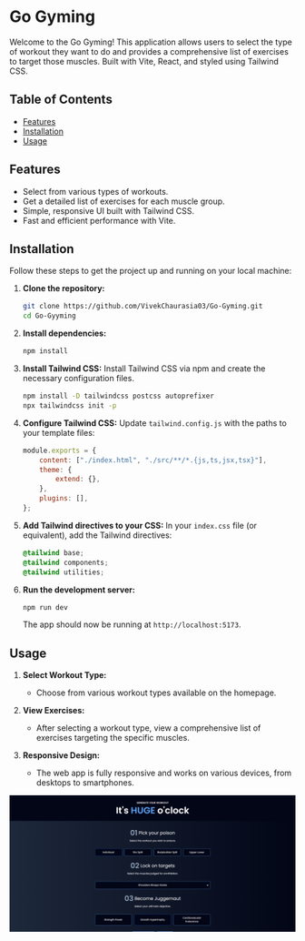 # Go Gyming

Welcome to the Go Gyming! This application allows users to select the type of workout they want to do and provides a comprehensive list of exercises to target those muscles. Built with Vite, React, and styled using Tailwind CSS.

## Table of Contents

-   [Features](#features)
-   [Installation](#installation)
-   [Usage](#usage)

## Features

-   Select from various types of workouts.
-   Get a detailed list of exercises for each muscle group.
-   Simple, responsive UI built with Tailwind CSS.
-   Fast and efficient performance with Vite.

## Installation

Follow these steps to get the project up and running on your local machine:

1. **Clone the repository:**

    ```bash
    git clone https://github.com/VivekChaurasia03/Go-Gyming.git
    cd Go-Gyyming
    ```

2. **Install dependencies:**

    ```bash
    npm install
    ```

3. **Install Tailwind CSS:**
   Install Tailwind CSS via npm and create the necessary configuration files.

    ```bash
    npm install -D tailwindcss postcss autoprefixer
    npx tailwindcss init -p
    ```

4. **Configure Tailwind CSS:**
   Update `tailwind.config.js` with the paths to your template files:

    ```js
    module.exports = {
        content: ["./index.html", "./src/**/*.{js,ts,jsx,tsx}"],
        theme: {
            extend: {},
        },
        plugins: [],
    };
    ```

5. **Add Tailwind directives to your CSS:**
   In your `index.css` file (or equivalent), add the Tailwind directives:

    ```css
    @tailwind base;
    @tailwind components;
    @tailwind utilities;
    ```

6. **Run the development server:**

    ```bash
    npm run dev
    ```

    The app should now be running at `http://localhost:5173`.

## Usage

1. **Select Workout Type:**

    - Choose from various workout types available on the homepage.

2. **View Exercises:**

    - After selecting a workout type, view a comprehensive list of exercises targeting the specific muscles.

3. **Responsive Design:**
    - The web app is fully responsive and works on various devices, from desktops to smartphones.

![Go Gyming Application Screenshot](WEBAPP_SNAPSHOT.png)
